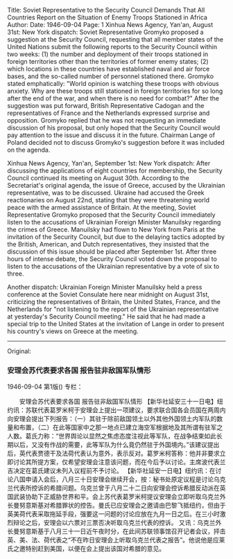Title: Soviet Representative to the Security Council Demands That All Countries Report on the Situation of Enemy Troops Stationed in Africa
Author:
Date: 1946-09-04
Page: 1
Xinhua News Agency, Yan'an, August 31st: New York dispatch: Soviet Representative Gromyko proposed a suggestion at the Security Council, requesting that all member states of the United Nations submit the following reports to the Security Council within two weeks: (1) the number and deployment of their troops stationed in foreign territories other than the territories of former enemy states; (2) which locations in these countries have established naval and air force bases, and the so-called number of personnel stationed there. Gromyko stated emphatically: "World opinion is watching these troops with obvious anxiety. Why are these troops still stationed in foreign territories for so long after the end of the war, and when there is no need for combat?" After the suggestion was put forward, British Representative Cadogan and the representatives of France and the Netherlands expressed surprise and opposition. Gromyko replied that he was not requesting an immediate discussion of his proposal, but only hoped that the Security Council would pay attention to the issue and discuss it in the future. Chairman Lange of Poland decided not to discuss Gromyko's suggestion before it was included on the agenda.

Xinhua News Agency, Yan'an, September 1st: New York dispatch: After discussing the applications of eight countries for membership, the Security Council continued its meeting on August 30th. According to the Secretariat's original agenda, the issue of Greece, accused by the Ukrainian representative, was to be discussed. Ukraine had accused the Greek reactionaries on August 22nd, stating that they were threatening world peace with the armed assistance of Britain. At the meeting, Soviet Representative Gromyko proposed that the Security Council immediately listen to the accusations of Ukrainian Foreign Minister Manuilsky regarding the crimes of Greece. Manuilsky had flown to New York from Paris at the invitation of the Security Council, but due to the delaying tactics adopted by the British, American, and Dutch representatives, they insisted that the discussion of this issue should be placed after September 1st. After three hours of intense debate, the Security Council voted down the proposal to listen to the accusations of the Ukrainian representative by a vote of six to three.

Another dispatch: Ukrainian Foreign Minister Manuilsky held a press conference at the Soviet Consulate here near midnight on August 31st, criticizing the representatives of Britain, the United States, France, and the Netherlands for "not listening to the report of the Ukrainian representative at yesterday's Security Council meeting." He said that he had made a special trip to the United States at the invitation of Lange in order to present his country's views on Greece at the meeting.



<hr /> 

Original: 


### 安理会苏代表要求各国  报告驻非敌国军队情形

1946-09-04
第1版()
专栏：

　　安理会苏代表要求各国
    报告驻非敌国军队情形
    【新华社延安三十一日电】纽约讯：苏联代表葛罗米柯于安理会上提出一项建议，要求联合国各会员国在两周内向安理会提出下列报告：（一）其驻于除前敌国领土以外其他外国领土内军队的数量和布置，（二）在此等国家中之那一地点已建立海空军根据地及其所谓有驻军之人数。葛氏力称：“世界舆论以显然之焦虑态度注视此等军队，在战争结束如此长期以后，又没有作战的需要，此等军队为什么竟仍然驻于外国境内。”该建议提出后，英代表贾德干及法荷代表认为意外，表示反对。葛罗米柯答称：他并非要求立即讨论其所提方案，仅希望安理会注意该问题，而在今后予以讨论。主席波代表兰吉决定在葛氏建议未列入议程前不予讨论。
    【新华社延安一日电】纽约讯：在讨论八国申请入会后，八月三十日安理会继续开会，按：秘书处原定议程是讨论乌克兰代表所控诉的希腊问题。乌克兰曾于八月二十二日向安理会控诉希腊反动派在英国武装协助下正威胁世界和平。会上苏代表葛罗米柯提议安理会立即听取乌克兰外长曼努意斯基对希腊罪状的控告。曼氏已应安理会之邀请由巴黎飞抵纽约，但由于英美荷代表采取拖延手段，强要这一问题的讨论应放在九月一日之后。在三小时激烈辩论之后，安理会以六票对三票否决听取乌克兰代表的控诉。
    又讯：乌克兰外长曼努意斯基于八月三十一日近午夜时分，在此间苏联领事馆召开记者会议，抨击英、美、法、荷代表之“不在昨日安理会上听取乌克兰代表之报告”。他说他是应莱氏之邀特别赶到美国，以便在会上提出该国对希腊的意见。
